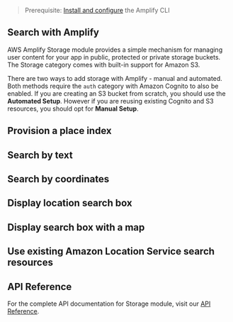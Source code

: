 > Prerequisite: [Install and configure](~/cli/start/install.md) the Amplify CLI

## Search with Amplify

AWS Amplify Storage module provides a simple mechanism for managing user content for your app in public, protected or private storage buckets. The Storage category comes with built-in support for Amazon S3.

There are two ways to add storage with Amplify - manual and automated. Both methods require the `auth` category with Amazon Cognito to also be enabled. If you are creating an S3 bucket from scratch, you should use the **Automated Setup**. However if you are reusing existing Cognito and S3 resources, you should opt for **Manual Setup**.

## Provision a place index

## Search by text

## Search by coordinates

## Display location search box

## Display search box with a map

## Use existing Amazon Location Service search resources

## API Reference

For the complete API documentation for Storage module, visit our [API Reference](https://aws-amplify.github.io/amplify-js/api/classes/storageclass.html).
